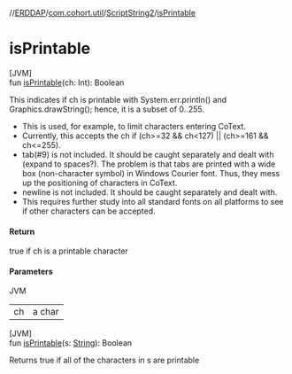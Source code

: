 //[ERDDAP](../../../index.md)/[com.cohort.util](../index.md)/[ScriptString2](index.md)/[isPrintable](is-printable.md)

# isPrintable

[JVM]\
fun [isPrintable](is-printable.md)(ch: Int): Boolean

This indicates if ch is printable with System.err.println() and Graphics.drawString(); hence, it is a subset of 0..255. 

- This is used, for example, to limit characters entering CoText.
- Currently, this accepts the ch if (ch&gt;=32 &amp;&amp; ch&lt;127) || (ch&gt;=161 &amp;&amp; ch&lt;=255).
- tab(#9) is not included. It should be caught separately and dealt with (expand to spaces?). The problem is that tabs are printed with a wide box (non-character symbol) in Windows Courier font. Thus, they mess up the positioning of characters in CoText.
- newline is not included. It should be caught separately and dealt with.
- This requires further study into all standard fonts on all platforms to see if other characters can be accepted.

#### Return

true if ch is a printable character

#### Parameters

JVM

| | |
|---|---|
| ch | a char |

[JVM]\
fun [isPrintable](is-printable.md)(s: [String](https://docs.oracle.com/en/java/javase/21/docs/api/java.base/java/lang/String.html)): Boolean

Returns true if all of the characters in s are printable